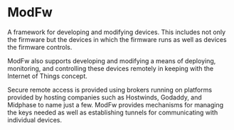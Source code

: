 # ModFw

A framework for developing and modifying devices. This includes not only the
firmware but the devices in which the firmware runs as well as devices the
firmware controls.

ModFw also supports developing and modifying a means of deploying, monitoring,
and controlling these devices remotely in keeping with the Internet of Things
concept.

Secure remote access is provided using brokers running on platforms provided
by hosting companies such as Hostwinds, Godaddy, and Midphase to name just a
few. ModFw provides mechanisms for managing the keys needed as well as
establishing tunnels for communicating with individual devices.
